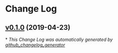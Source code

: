 # Change Log

## [v0.1.0](https://github.com/morphatic/feathers-auth0/tree/v0.1.0) (2019-04-23)


\* *This Change Log was automatically generated by [github_changelog_generator](https://github.com/skywinder/Github-Changelog-Generator)*